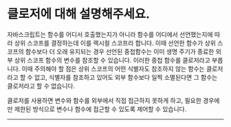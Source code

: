 # 클로저에 대해 설명해주세요.

자바스크립트는 함수를 어디서 호출했는지가 아니라 함수를 어디에서 선언했는지에 따라 상위 스코프를 결정하는데 이를 렉시컬 스코프라 합니다. 이때 선언한 함수가 상위 스코프의 함수보다 더 오래 유지되는 경우 선언된 중첩함수는 이미 생명 주기가 종료한 외부 상위 스코프 함수의 변수를 참조할 수 있습니다. 이러한 중첩 함수를 클로저라고 부릅니다. 이때 주의해야 할 점은 상위 스코프의 어떤 식별자도 참조하지 않는 함수는 클로저라고 할 수 없고, 식별자를 참조하고 있어도 외부 함수보다 일찍 소멸된다면 그 함수는 클로저라고 할 수 없습니다.

클로저를 사용하면 변수와 함수를 외부에서 직접 접근하지 못하게 하고, 필요한 경우에만 제한된 방식으로 변수나 함수에 접근할 수 있도록 제어할 수 있습니다.

---
